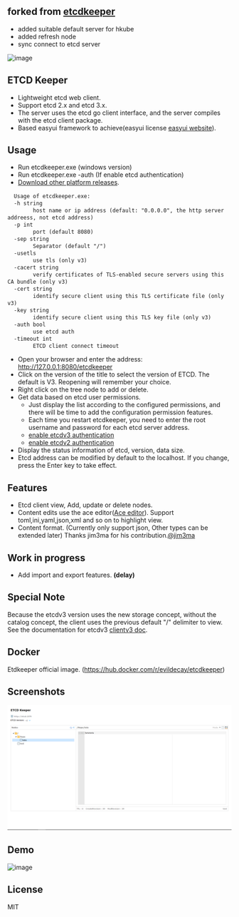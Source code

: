 ## forked from [etcdkeeper](https://github.com/evildecay/etcdkeeper)
* added suitable default server for hkube
* added refresh node
* sync connect to etcd server

![image](https://github.com/evildecay/etcdkeeper/blob/master/logo/logo-horizontal.png)
## ETCD Keeper
* Lightweight etcd web client.
* Support etcd 2.x and etcd 3.x.
* The server uses the etcd go client interface, and the server compiles with the etcd client package.
* Based easyui framework to achieve(easyui license [easyui website](http://www.jeasyui.com)).

## Usage
* Run etcdkeeper.exe (windows version)
* Run etcdkeeper.exe -auth (If enable etcd authentication)
* [Download other platform releases](https://github.com/evildecay/etcdkeeper/releases).
```
  Usage of etcdkeeper.exe:
  -h string
        host name or ip address (default: "0.0.0.0", the http server addreess, not etcd address)
  -p int
        port (default 8080)
  -sep string
        Separator (default "/")
  -usetls
        use tls (only v3)
  -cacert string
        verify certificates of TLS-enabled secure servers using this CA bundle (only v3)
  -cert string
        identify secure client using this TLS certificate file (only v3)
  -key string
        identify secure client using this TLS key file (only v3)
  -auth bool
        use etcd auth
  -timeout int
        ETCD client connect timeout
```
* Open your browser and enter the address: http://127.0.0.1:8080/etcdkeeper
* Click on the version of the title to select the version of ETCD. The default is V3. Reopening will remember your choice.
* Right click on the tree node to add or delete.
* Get data based on etcd user permissions.
  - Just display the list according to the configured permissions, and there will be time to add the configuration permission features.
  - Each time you restart etcdkeeper, you need to enter the root username and password for each etcd server address. 
  - [enable etcdv3 authentication](https://github.com/etcd-io/etcd/blob/master/Documentation/op-guide/authentication.md)
  - [enable etcdv2 authentication](https://github.com/etcd-io/etcd/blob/master/Documentation/v2/authentication.md)
* Display the status information of etcd, version, data size.
* Etcd address can be modified by default to the localhost. If you change, press the Enter key to take effect.

## Features
* Etcd client view, Add, update or delete nodes.
* Content edits use the ace editor([Ace editor](https://ace.c9.io)). Support toml,ini,yaml,json,xml and so on to highlight view.
* Content format. (Currently only support json, Other types can be extended later) Thanks jim3ma for his contribution.[@jim3ma]( https://github.com/jim3ma)

## Work in progress
* Add import and export features.  **(delay)**

## Special Note
Because the etcdv3 version uses the new storage concept, without the catalog concept, the client uses the previous default "/" delimiter to view. See the documentation for etcdv3 [clientv3 doc](https://godoc.org/github.com/coreos/etcd/clientv3).

## Docker
Etdkeeper official image. (https://hub.docker.com/r/evildecay/etcdkeeper)

## Screenshots
![image](https://github.com/evildecay/etcdkeeper/blob/master/screenshots/ui.png)

## Demo
![image](https://github.com/evildecay/etcdkeeper/blob/master/screenshots/ui.gif)

## License
MIT
